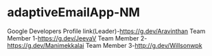 # adaptiveEmailApp-NM


Google Developers Profile link(Leader)-https://g.dev/Aravinthan
                          Team Member 1-https://g.dev/JeevaV
                          Team Member 2-https://g.dev/Manimekkalai
                          Team Member 3-http://g.dev/Willsonwpk
